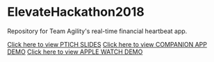 # ElevateHackathon2018
Repository for Team Agility's real-time financial heartbeat app.


[Click here to view PTICH SLIDES](https://docs.google.com/presentation/d/1y3XW3lPKgxtiR9izyoQIPRRNzqECc04G_ewKXMKKVs4/edit?usp=sharing)
[Click here to view COMPANION APP DEMO](https://projects.invisionapp.com/share/43O79ATBXVZ#/321463535_App_Main)
[Click here to view APPLE WATCH DEMO](https://projects.invisionapp.com/share/64O785NFZ2S#/321448745_Daily-Report)
